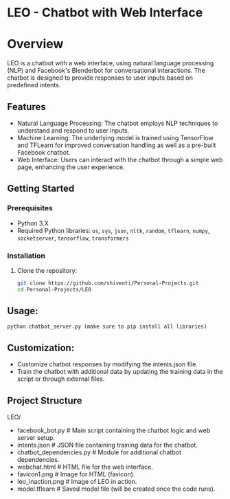 # LEO - Chatbot with Web Interface

# Overview

LEO is a chatbot with a web interface, using natural language processing (NLP) and Facebook's Blenderbot for conversational interactions. The chatbot is designed to provide responses to user inputs based on predefined intents.

## Features

- Natural Language Processing: The chatbot employs NLP techniques to understand and respond to user inputs.
- Machine Learning: The underlying model is trained using TensorFlow and TFLearn for improved conversation handling as well as a pre-built Facebook chatbot.
- Web Interface: Users can interact with the chatbot through a simple web page, enhancing the user experience.

## Getting Started

### Prerequisites

- Python 3.X
- Required Python libraries: `os`, `sys`, `json`, `nltk`, `random`, `tflearn`, `numpy`, `socketserver`, `tensorflow`, `transformers`

### Installation

1. Clone the repository:

   ```bash
   git clone https://github.com/shiventi/Personal-Projects.git
   cd Personal-Projects/LEO

## Usage:
    python chatbot_server.py (make sure to pip install all libraries)

## Customization: 
- Customize chatbot responses by modifying the intents.json file.
- Train the chatbot with additional data by updating the training data in the script or through external files.

## Project Structure
LEO/
- facebook_bot.py          # Main script containing the chatbot logic and web server setup.
- intents.json             # JSON file containing training data for the chatbot.
- chatbot_dependencies.py  # Module for additional chatbot dependencies.
- webchat.html             # HTML file for the web interface.
- favicon1.png              # Image for HTML (favicon).
- leo_inaction.png         # Image of LEO in action.
- model.tflearn            # Saved model file (will be created once the code runs).
